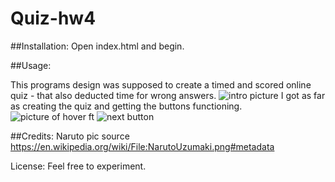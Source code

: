 # Quiz-hw4

##Installation:
Open index.html and begin.

##Usage:

This programs design was supposed to create a timed and scored online quiz - that also deducted time for wrong answers.
![intro picture](.assets/images/play)
I got as far as creating the quiz and getting the buttons functioning.
![picture of hover ft](.assets/images/hover)
![next button](.assets/images/next)

##Credits:
Naruto pic source https://en.wikipedia.org/wiki/File:NarutoUzumaki.png#metadata

License: Feel free to experiment.